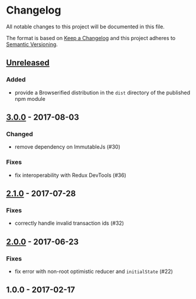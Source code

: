 # Changelog
All notable changes to this project will be documented in this file.

The format is based on [Keep a Changelog](http://keepachangelog.com/en/1.0.0/)
and this project adheres to [Semantic Versioning](http://semver.org/spec/v2.0.0.html).

## [Unreleased]
### Added
- provide a Browserified distribution in the `dist` directory of the published npm module

## [3.0.0] - 2017-08-03
### Changed
- remove dependency on ImmutableJs (#30)

### Fixes
- fix interoperability with Redux DevTools (#36)

## [2.1.0] - 2017-07-28
### Fixes
- correctly handle invalid transaction ids (#32)

## [2.0.0] - 2017-06-23
### Fixes
- fix error with non-root optimistic reducer and `initialState` (#22)

## 1.0.0 - 2017-02-17

[Unreleased]: https://github.com/mattkrick/redux-optimistic-ui/compare/v3.0.0...HEAD
[3.0.0]: https://github.com/mattkrick/redux-optimistic-ui/compare/v2.1.0...HEAD
[2.1.0]: https://github.com/mattkrick/redux-optimistic-ui/compare/v2.0.0...HEAD
[2.0.0]: https://github.com/mattkrick/redux-optimistic-ui/compare/v1.0.0...HEAD